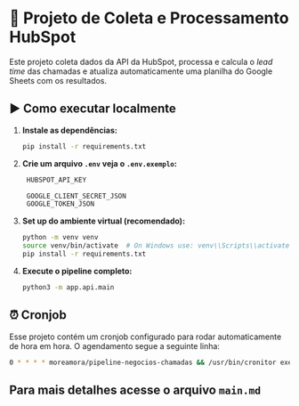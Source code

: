# 📌 Projeto de Coleta e Processamento HubSpot

Este projeto coleta dados da API da HubSpot, processa e calcula o *lead time* das chamadas e atualiza automaticamente uma planilha do Google Sheets com os resultados.

## ▶️ Como executar localmente

1. **Instale as dependências:**

   ```bash
   pip install -r requirements.txt


2. **Crie um arquivo `.env` veja o `.env.exemplo`:**
   ```bash
    HUBSPOT_API_KEY

    GOOGLE_CLIENT_SECRET_JSON
    GOOGLE_TOKEN_JSON
    ```

3. **Set up do ambiente virtual (recomendado):**

    ```bash
    python -m venv venv
    source venv/bin/activate  # On Windows use: venv\\Scripts\\activate
    pip install -r requirements.txt
    ```

4. **Execute o pipeline completo:**

    ```bash
    python3 -m app.api.main
    ```

## ⏰ Cronjob

Esse projeto contém um cronjob configurado para rodar automaticamente de hora em hora. O agendamento segue a seguinte linha:

```bash
0 * * * * moreamora/pipeline-negocios-chamadas && /usr/bin/cronitor exec main -- python3 -m app.api.main >> /tmp/main.log 2>&1
```
## Para mais detalhes acesse o arquivo `main.md`